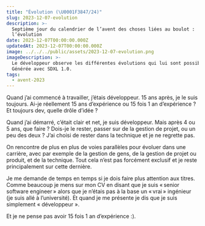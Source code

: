 ```yaml
---
title: "Évolution (\U0001F3847/24)"
slug: 2023-12-07-evolution
description: >-
  Septième jour du calendrier de l’avent des choses liées au boulot :
  l’évolution
date: 2023-12-07T00:00:00.000Z
updatedAt: 2023-12-07T00:00:00.000Z
image: ../../../public/assets/2023-12-07-evolution.png
imageDescription: >-
  Le développeur observe les différentes évolutions qui lui sont possible.
  Générée avec SDXL 1.0.
tags:
  - avent-2023
---
```


Quand j’ai commencé à travailler, j’étais développeur. 15 ans après, je le suis toujours. Ai-je réellement 15 ans d’expérience ou 15 fois 1 an d’expérience ? Et toujours dev, quelle drôle d’idée ?

Quand j’ai démarré, c’était clair et net, je suis développeur. Mais après 4 ou 5 ans, que faire ? Dois-je le rester, passer sur de la gestion de projet, ou un peu des deux ? J’ai choisi de rester dans la technique et je ne regrette pas.

On rencontre de plus en plus de voies parallèles pour évoluer dans une carrière, avec par exemple de la gestion de gens, de la gestion de projet ou produit, et de la technique. Tout cela n’est pas forcément exclusif et je reste principalement sur cette dernière.

Je me demande de temps en temps si je dois faire plus attention aux titres. Comme beaucoup je mens sur mon CV en disant que je suis « senior software engineer » alors que je n’étais pas à la base un « vrai » ingénieur (je suis allé à l’université). Et quand je me présente je dis que je suis simplement « développeur ».

Et je ne pense pas avoir 15 fois 1 an d’expérience :).
